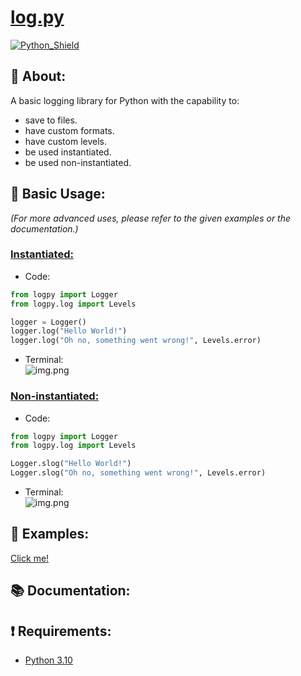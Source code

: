 # <b><u>log.py</u></b>
[![Python_Shield](https://img.shields.io/badge/Python_3.10-white?style=for-the-badge&logo=python)](https://www.python.org/downloads/release/python-3100/)

## <b>📖 About:</b>
A basic logging library for Python with the capability to:
- save to files.
- have custom formats.
- have custom levels.
- be used instantiated.
- be used non-instantiated.

## <b>📝 Basic Usage:</b>
<i>(For more advanced uses, please refer to the given examples or the documentation.)</i>
### <u>Instantiated:</u>
- Code:
```python
from logpy import Logger
from logpy.log import Levels

logger = Logger()
logger.log("Hello World!")
logger.log("Oh no, something went wrong!", Levels.error)
```

- Terminal:\
![img.png](images/terminal_result.png)

### <u>Non-instantiated:</u>
- Code:
```python
from logpy import Logger
from logpy.log import Levels

Logger.slog("Hello World!")
Logger.slog("Oh no, something went wrong!", Levels.error)
```

- Terminal:\
![img.png](images/terminal_result.png)

## <b>🔧 Examples:</b>
[Click me!](https://github.com/SebastiaanBij/log.py/tree/main/examples)

## <b>📚 Documentation:</b>

## <b>❗ Requirements:</b>
- [Python 3.10](https://www.python.org/downloads/release/python-3100/)
